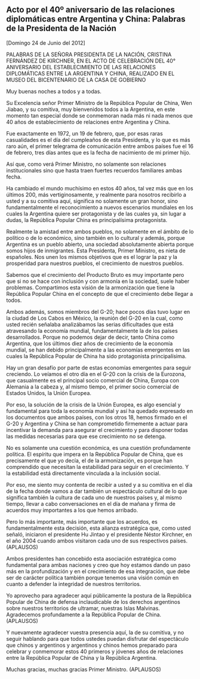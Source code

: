 Acto por el 40º aniversario de las relaciones diplomáticas entre Argentina y China: Palabras de la Presidenta de la Nación
--------------------------------------------------------------------------------------------------------------------------

[Domingo 24 de Junio del 2012]

PALABRAS DE LA SEÑORA PRESIDENTA DE LA NACIÓN, CRISTINA FERNÁNDEZ DE
KIRCHNER, EN EL ACTO DE CELEBRACIÓN DEL 40° ANIVERSARIO DEL
ESTABLECIMIENTO DE LAS RELACIONES DIPLOMÁTICAS ENTRE LA ARGENTINA Y
CHINA, REALIZADO EN EL MUSEO DEL BICENTENARIO DE LA CASA DE GOBIERNO

Muy buenas noches a todos y a todas.

Su Excelencia señor Primer Ministro de la República Popular de China,
Wen Jiabao, y su comitiva, muy bienvenidos todos a la Argentina, en este
momento tan especial donde se conmemoran nada más ni nada menos que 40
años de establecimiento de relaciones entre Argentina y China.

Fue exactamente en 1972, un 19 de febrero, que, por esas raras
casualidades es el día del cumpleaños de esta Presidenta, y lo que es
más raro aún, el primer telegrama de comunicación entre ambos países fue
el 16 de febrero, tres días antes que es la fecha de nacimiento de mi
primer hijo.

Así que, como verá Primer Ministro, no solamente son relaciones
institucionales sino que hasta traen fuertes recuerdos familiares ambas
fecha.

Ha cambiado el mundo muchísimo en estos 40 años, tal vez más que en los
últimos 200, más vertiginosamente, y realmente para nosotros recibirlo a
usted y a su comitiva aquí, significa no solamente un gran honor, sino
fundamentalmente el reconocimiento a nuevos escenarios mundiales en los
cuales la Argentina quiere ser protagonista y de las cuales ya, sin
lugar a dudas, la República Popular China es principalísima
protagonista.

Realmente la amistad entre ambos pueblos, no solamente en el ámbito de
lo político o de lo económico, sino también en lo cultural y además,
porque Argentina es un pueblo abierto, una sociedad absolutamente
abierta porque somos hijos de inmigrantes. Esta Presidenta, Primer
Ministro, es nieta de españoles. Nos unen los mismos objetivos que es el
lograr la paz y la prosperidad para nuestros pueblos, el crecimiento de
nuestros pueblos.

Sabemos que el crecimiento del Producto Bruto es muy importante pero que
si no se hace con inclusión y con armonía en la sociedad, suele haber
problemas. Compartimos esta visión de la armonización que tiene la
República Popular China en el concepto de que el crecimiento debe llegar
a todos.

Ambos además, somos miembros del G-20; hace pocos días tuvo lugar en la
ciudad de Los Cabos en México, la reunión del G-20 en la cual, como
usted recién señalaba analizábamos las serias dificultades que está
atravesando la economía mundial, fundamentalmente la de los países
desarrollados. Porque no podemos dejar de decir, tanto China como
Argentina, que los últimos diez años de crecimiento de la economía
mundial, se han debido principalmente a las economías emergentes en las
cuales la República Popular de China ha sido protagonista
principalísima.

Hay un gran desafío por parte de estas economías emergentes para seguir
creciendo. Lo veíamos el otro día en el G-20 con la crisis de la
Eurozona, que casualmente es el principal socio comercial de China,
Europa con Alemania a la cabeza y, al mismo tiempo, el primer socio
comercial de Estados Unidos, la Unión Europea.

Por eso, la solución de la crisis de la Unión Europea, es algo esencial
y fundamental para toda la economía mundial y así ha quedado expresado
en los documentos que ambos países, con los otros 18, hemos firmado en
el G-20 y Argentina y China se han comprometido firmemente a actuar para
incentivar la demanda para asegurar el crecimiento y para disponer todas
las medidas necesarias para que ese crecimiento no se detenga.

No es solamente una cuestión económica, es una cuestión profundamente
política. El espíritu que impera en la República Popular de China, que
es precisamente el que yo decía, el de la armonización, es porque han
comprendido que necesitan la estabilidad para seguir en el crecimiento.
Y la estabilidad está directamente vinculada a la inclusión social.

Por eso, me siento muy contenta de recibir a usted y a su comitiva en el
día de la fecha donde vamos a dar también un espectáculo cultural de lo
que significa también la cultura de cada uno de nuestros países y, al
mismo tiempo, llevar a cabo conversaciones en el día de mañana y firma
de acuerdos muy importantes a los que hemos arribado.

Pero lo más importante, más importante que los acuerdos, es
fundamentalmente esta decisión, esta alianza estratégica que, como usted
señaló, iniciaron el presidente Hu Jintao y el presidente Néstor
Kirchner, en el año 2004 cuando ambos visitaron cada uno de sus
respectivos países. (APLAUSOS)

Ambos presidentes han concebido esta asociación estratégica como
fundamental para ambas naciones y creo que hoy estamos dando un paso más
en la profundización y en el crecimiento de esa integración, que debe
ser de carácter política también porque tenemos una visión común en
cuanto a defender la integridad de nuestros territorios.

Yo aprovecho para agradecer aquí públicamente la postura de la República
Popular de China de defensa inclaudicable de los derechos argentinos
sobre nuestros territorios de ultramar, nuestras Islas Malvinas.
Agradecemos profundamente a la República Popular de China. (APLAUSOS)

Y nuevamente agradecer vuestra presencia aquí, la de su comitiva, y no
seguir hablando para que todos ustedes puedan disfrutar del espectáculo
que chinos y argentinos y argentinos y chinos hemos preparado para
celebrar y conmemorar estos 40 primeros y jóvenes años de relaciones
entre la República Popular de China y la República Argentina.

Muchas gracias, muchas gracias Primer Ministro. (APLAUSOS) 
